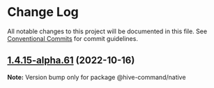 # Change Log

All notable changes to this project will be documented in this file.
See [Conventional Commits](https://conventionalcommits.org) for commit guidelines.

## [1.4.15-alpha.61](https://github.com/TheTechCompany/HiveCommand/compare/v1.4.15-alpha.60...v1.4.15-alpha.61) (2022-10-16)

**Note:** Version bump only for package @hive-command/native
